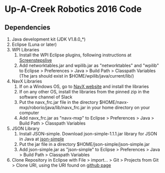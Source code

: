 # Up-A-Creek Robotics 2016 Code
## Dependencies
1. Java development kit (JDK V1.8.0_*)
2. Eclipse (Luna or later)
3. WPI Libraries
   1. Install the WPI Eclipse plugins, following instructions at [Screenstepslive](http://wpilib.screenstepslive.com/s/4485/m/13809/l/145002-installing-eclipse-c-java)
   2. Add networktables.jar and wpilib.jar as "networktables" and "wpilib" to Eclipse > Preferences > Java > Build Path > Classpath Variables (The jars should exist in $HOME/wpilib/java/current/lib/)
4. NavX Libraries
   1. If on a Windows OS, go to [NavX website](http://www.pdocs.kauailabs.com/navx-mxp/software/roborio-libraries/java/) and install the libraries
   2. If on any other OS, install the libraries from the pinned zip in the software channel of Slack
   3. Put the navx_frc.jar file in the directory $HOME/navx-mxp/roborio/java/lib/navx_frc.jar in your home directory on your computer
   4. Add navx_frc.jar as "navx-mxp" to Eclipse > Preferences > Java > Build Path > Classpath Variables
5. JSON Library
   1. Install JSON-simple. Download json-simple-1.1.1.jar library for JSON in Java at [json-simple](https://code.google.com/archive/p/json-simple/downloads)
   2. Put the jar file in a directory $HOME/json-simple/json-simple.jar
   3. Add json-simple.jar as "json-simple" to Eclipse > Preferences > Java > Build Path > Classpath Variables
5. Clone Repository in Eclipse with File > import... > Git > Projects from Git > Clone URI, using the URI found on [github page](https://github.com/Team1619/Robot2016.git)
